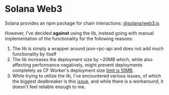 # Solana Web3

Solana provides an npm package for chain interactions: [@solana/web3.js](https://www.npmjs.com/package/@solana/web3.js)

However, I've decided **against** using the lib, instead going with manual implementation of the functionality for the following reasons:
1. The lib is simply a wrapper around json-rpc-api and does not add much functionality by itself
2. The lib increases the deployment size by ~20MB which, while also affecting performance negatively, might prevent deployments completely as CF Worker's deployment size [limit is 10MB](https://developers.cloudflare.com/workers/platform/limits/).
3. While trying to utilize the lib, I've encountered various issues, of which the biggest dealbreaker is this [issue](https://github.com/solana-labs/solana/issues/28321), and while there is a workaround, it doesn't feel reliable enough to me.
